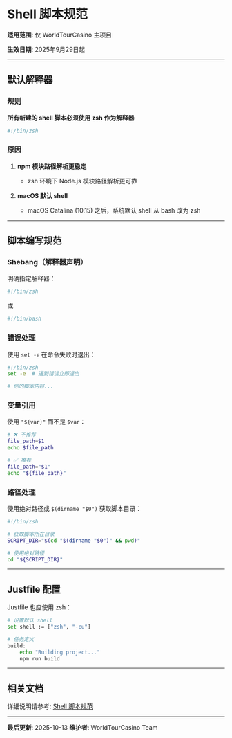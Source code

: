 # Shell 脚本规范

**适用范围**: 仅 WorldTourCasino 主项目

**生效日期**: 2025年9月29日起

---

## 默认解释器

### 规则

**所有新建的 shell 脚本必须使用 zsh 作为解释器**

```bash
#!/bin/zsh
```

### 原因

1. **npm 模块路径解析更稳定**

   - zsh 环境下 Node.js 模块路径解析更可靠
3. **macOS 默认 shell**

   - macOS Catalina (10.15) 之后，系统默认 shell 从 bash 改为 zsh

---

## 脚本编写规范

### Shebang（解释器声明）

明确指定解释器：

```bash
#!/bin/zsh
```

或

```bash
#!/bin/bash
```

### 错误处理

使用 `set -e` 在命令失败时退出：

```bash
#!/bin/zsh
set -e  # 遇到错误立即退出

# 你的脚本内容...
```

### 变量引用

使用 `"${var}"` 而不是 `$var`：

```bash
# ❌ 不推荐
file_path=$1
echo $file_path

# ✅ 推荐
file_path="$1"
echo "${file_path}"
```

### 路径处理

使用绝对路径或 `$(dirname "$0")` 获取脚本目录：

```bash
#!/bin/zsh

# 获取脚本所在目录
SCRIPT_DIR="$(cd "$(dirname "$0")" && pwd)"

# 使用绝对路径
cd "${SCRIPT_DIR}"
```

---

## Justfile 配置

Justfile 也应使用 zsh：

```bash
# 设置默认 shell
set shell := ["zsh", "-cu"]

# 任务定义
build:
    echo "Building project..."
    npm run build
```

---

## 相关文档

详细说明请参考: [Shell 脚本规范](../../vscode/shell-脚本规范)

---

**最后更新**: 2025-10-13
**维护者**: WorldTourCasino Team
